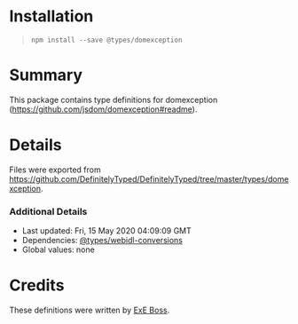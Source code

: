 # Installation
> `npm install --save @types/domexception`

# Summary
This package contains type definitions for domexception (https://github.com/jsdom/domexception#readme).

# Details
Files were exported from https://github.com/DefinitelyTyped/DefinitelyTyped/tree/master/types/domexception.

### Additional Details
 * Last updated: Fri, 15 May 2020 04:09:09 GMT
 * Dependencies: [@types/webidl-conversions](https://npmjs.com/package/@types/webidl-conversions)
 * Global values: none

# Credits
These definitions were written by [ExE Boss](https://github.com/ExE-Boss).
